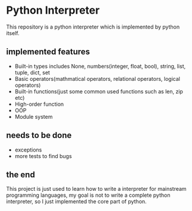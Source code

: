 # Python Interpreter
This repository is a python interpreter which is implemented by python itself.
## implemented features
- Built-in types includes None, numbers(integer, float, bool), string, list, tuple, dict, set
- Basic operators(mathmatical operators, relational operators, logical operators)
- Built-in functions(just some common used functions such as len, zip etc)
- High-order function
- OOP
- Module system

## needs to be done

- exceptions
- more tests to find bugs

## the end

This project is just used to learn how to write a interpreter for mainstream programming
languages, my goal is not to write a complete python interpreter, so I just implemented
the core part of python.
